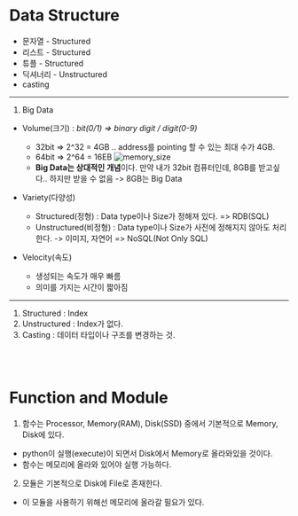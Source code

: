 # Data Structure
* 문자열 - Structured
* 리스트 - Structured
* 튜플 - Structured
* 딕셔너리 - Unstructured
* casting

---

1. Big Data
- Volume(크기) : *bit(0/1) => binary digit / digit(0-9)*
  - 32bit => 2^32 = 4GB .. address를 pointing 할 수 있는 최대 수가 4GB.
  - 64bit => 2^64 = 16EB
    ![memory_size](https://cryptosmith.files.wordpress.com/2020/12/memory-sizes-to-yotta.png)
  - **Big Data는 상대적인 개념**이다. 만약 내가 32bit 컴퓨터인데, 8GB를 받고싶다.. 하지만 받을 수 없음 -> 8GB는 Big Data

- Variety(다양성)
  - Structured(정형) : Data type이나 Size가 정해져 있다. => RDB(SQL)
  - Unstructured(비정형) : Data type이나 Size가 사전에 정해지지 않아도 처리한다. -> 이미지, 자연어 => NoSQL(Not Only SQL)

- Velocity(속도)
  - 생성되는 속도가 매우 빠름
  - 의미를 가지는 시간이 짧아짐

---

1. Structured : Index
2. Unstructured : Index가 없다.
3. Casting : 데이터 타입이나 구조를 변경하는 것.

<br>
<br>

# Function and Module
1. 함수는 Processor, Memory(RAM), Disk(SSD) 중에서 기본적으로 Memory, Disk에 있다.
  - python이 실행(execute)이 되면서 Disk에서 Memory로 올라와있을 것이다.
  - 함수는 메모리에 올라와 있어야 실행 가능하다.

2. 모듈은 기본적으로 Disk에 File로 존재한다.
  - 이 모듈을 사용하기 위해선 메모리에 올라갈 필요가 있다.
